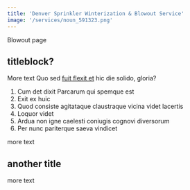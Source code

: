 ```yaml
---
title: 'Denver Sprinkler Winterization & Blowout Service'
image: '/services/noun_591323.png'
---
```


Blowout page

## titleblock?

More text
Quo sed [fuit flexit et](#vexant-achivi) hic die solido, gloria?

1. Cum det dixit Parcarum qui spemque est
2. Exit ex huic
3. Quod consiste agitataque claustraque vicina videt lacertis
4. Loquor videt
5. Ardua non igne caelesti coniugis cognovi diversorum
6. Per nunc pariterque saeva vindicet

more text

## another title

more text